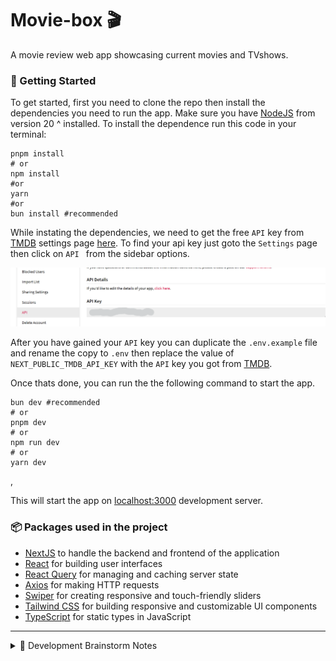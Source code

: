 # Movie-box 🎬

A movie review web app showcasing current movies and TVshows. 

### 🏁 Getting Started

To get started, first you need to clone the repo then install the dependencies you need to run the app. Make sure you have [NodeJS](https://nodejs.org/en) from version 20 ^ installed. To install the dependence run this code in your terminal:

```
pnpm install 
# or
npm install
#or
yarn  
#or
bun install #recommended
```

While instating the dependencies, we need to get the free `API` key from [TMDB](https://www.themoviedb.org/settings/api) settings page [here](https://www.themoviedb.org/settings/api). To find your api key just goto the `Settings` page then click on `API ` from the sidebar options.

![Alt text](image-1.png)

After you have gained your `API` key you can duplicate the `.env.example` file and rename the copy to `.env` then replace the value of `NEXT_PUBLIC_TMDB_API_KEY` with the  `API` key you got from [TMDB](https://www.themoviedb.org/settings/api).


Once thats done, you can run the the following command to start the app.

```
bun dev #recommended
# or
pnpm dev
# or
npm run dev
# or
yarn dev
```
,

This will start the app on [localhost:3000](http://localhost:3000) development server. 



### 📦 Packages used in the project

- [NextJS](https://nextjs.org/) to handle the backend and frontend of the application
- [React](https://reactjs.org/) for building user interfaces
- [React Query](https://react-query.tanstack.com/) for managing and caching server state
- [Axios](https://axios-http.com/) for making HTTP requests
- [Swiper](https://swiperjs.com/) for creating responsive and touch-friendly sliders
- [Tailwind CSS](https://tailwindcss.com/) for building responsive and customizable UI components
- [TypeScript](https://www.typescriptlang.org/) for static types in JavaScript

***


 <details>
 <summary> 🧠 Development Brainstorm Notes </summary>

#### Switching from react-query to NextJS 14's Server Actions

Considering the benefits of server actions in NextJS 14, such as improved performance and reduced bundle size, I'm considering switching from react-query to NextJS 14's server actions. This would involve refactoring most of the client components into server components.

#### Using AI in the App

Another area I'm exploring is integrating AI into the app. There could be several ways to incorporate AI, such as:

- Personalized recommendations: Using AI algorithms, we could provide personalized movie and TV show recommendations based on user preferences and behavior.
- Sentiment analysis: We could analyze user reviews and comments to determine sentiment and provide insights on popular opinions.
- Predictive analytics: AI could be used to predict trends in movie and TV show ratings and popularity over time.

Please note that these are just ideas and would require further research and planning.
</details>

